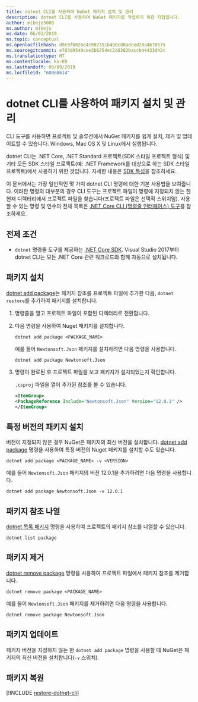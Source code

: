 ```yaml
---
title: dotnet CLI를 사용하여 NuGet 패키지 설치 및 관리
description: dotnet CLI를 사용하여 NuGet 패키지를 작업하기 위한 지침입니다.
author: mikejo5000
ms.author: mikejo
ms.date: 06/03/2019
ms.topic: conceptual
ms.openlocfilehash: d9e9f0026e4c907351b4b0cd0adced28a4670575
ms.sourcegitcommit: e763d9549cee3b6254ec2d6382baccb44433d42c
ms.translationtype: HT
ms.contentlocale: ko-KR
ms.lasthandoff: 08/09/2019
ms.locfileid: "68860614"
---
```

# <a name="install-and-manage-packages-using-the-dotnet-cli"></a>dotnet CLI를 사용하여 패키지 설치 및 관리

CLI 도구를 사용하면 프로젝트 및 솔루션에서 NuGet 패키지를 쉽게 설치, 제거 및 업데이트할 수 있습니다. Windows, Mac OS X 및 Linux에서 실행됩니다.

dotnet CLI는 .NET Core, .NET Standard 프로젝트(SDK 스타일 프로젝트 형식) 및 기타 모든 SDK 스타일 프로젝트(예: .NET Framework를 대상으로 하는 SDK 스타일 프로젝트)에서 사용하기 위한 것입니다. 자세한 내용은 [SDK 특성](/dotnet/core/tools/csproj#additions)을 참조하세요.

이 문서에서는 가장 일반적인 몇 가지 dotnet CLI 명령에 대한 기본 사용법을 보여줍니다. 이러한 명령의 대부분의 경우 CLI 도구는 프로젝트 파일이 명령에 지정되지 않는 한 현재 디렉터리에서 프로젝트 파일을 찾습니다(프로젝트 파일은 선택적 스위치임). 사용할 수 있는 명령 및 인수의 전체 목록은 [.NET Core CLI (명령줄 인터페이스) 도구](../reference/dotnet-commands.md)를 참조하세요.

## <a name="prerequisites"></a>전제 조건

- `dotnet` 명령줄 도구를 제공하는 [.NET Core SDK](https://www.microsoft.com/net/download/). Visual Studio 2017부터 dotnet CLI는 모든 .NET Core 관련 워크로드와 함께 자동으로 설치됩니다.

## <a name="install-a-package"></a>패키지 설치

[dotnet add package](/dotnet/core/tools/dotnet-add-package?tabs=netcore2x)는 패키지 참조를 프로젝트 파일에 추가한 다음, `dotnet restore`를 추가하여 패키지를 설치합니다.

1. 명령줄을 열고 프로젝트 파일이 포함된 디렉터리로 전환합니다.

2. 다음 명령을 사용하여 Nuget 패키지를 설치합니다.

    ```cli
    dotnet add package <PACKAGE_NAME>
    ```

    예를 들어 `Newtonsoft.Json` 패키지를 설치하려면 다음 명령을 사용합니다.

    ```cli
    dotnet add package Newtonsoft.Json
    ```

3. 명령이 완료된 후 프로젝트 파일을 보고 패키지가 설치되었는지 확인합니다.

   `.csproj` 파일을 열어 추가된 참조를 볼 수 있습니다.

    ```xml
   <ItemGroup>
    <PackageReference Include="Newtonsoft.Json" Version="12.0.1" />
   </ItemGroup>
    ```

## <a name="install-a-specific-version-of-a-package"></a>특정 버전의 패키지 설치

버전이 지정되지 않은 경우 NuGet은 패키지의 최신 버전을 설치합니다. [dotnet add package](/dotnet/core/tools/dotnet-add-package?tabs=netcore2x) 명령을 사용하여 특정 버전의 Nuget 패키지를 설치할 수도 있습니다.

```cli
dotnet add package <PACKAGE_NAME> -v <VERSION>
```

예를 들어 `Newtonsoft.Json` 패키지의 버전 12.0.1을 추가하려면 다음 명령을 사용합니다.

```cli
dotnet add package Newtonsoft.Json -v 12.0.1
```

## <a name="list-package-references"></a>패키지 참조 나열

[dotnet 목록 패키지](/dotnet/core/tools/dotnet-list-package?tabs=netcore2x) 명령을 사용하여 프로젝트의 패키지 참조를 나열할 수 있습니다.

```cli
dotnet list package
```

## <a name="remove-a-package"></a>패키지 제거

[dotnet remove package](/dotnet/core/tools/dotnet-remove-package?tabs=netcore2x) 명령을 사용하여 프로젝트 파일에서 패키지 참조를 제거합니다.

```cli
dotnet remove package <PACKAGE_NAME>
```

예를 들어 `Newtonsoft.Json` 패키지를 제거하려면 다음 명령을 사용합니다.

```cli
dotnet remove package Newtonsoft.Json
```

## <a name="update-a-package"></a>패키지 업데이트

패키지 버전을 지정하지 않는 한 `dotnet add package` 명령을 사용할 때 NuGet은 패키지의 최신 버전을 설치합니다(`-v` 스위치).

## <a name="restore-packages"></a>패키지 복원

[!INCLUDE [restore-dotnet-cli](includes/restore-dotnet-cli.md)]
